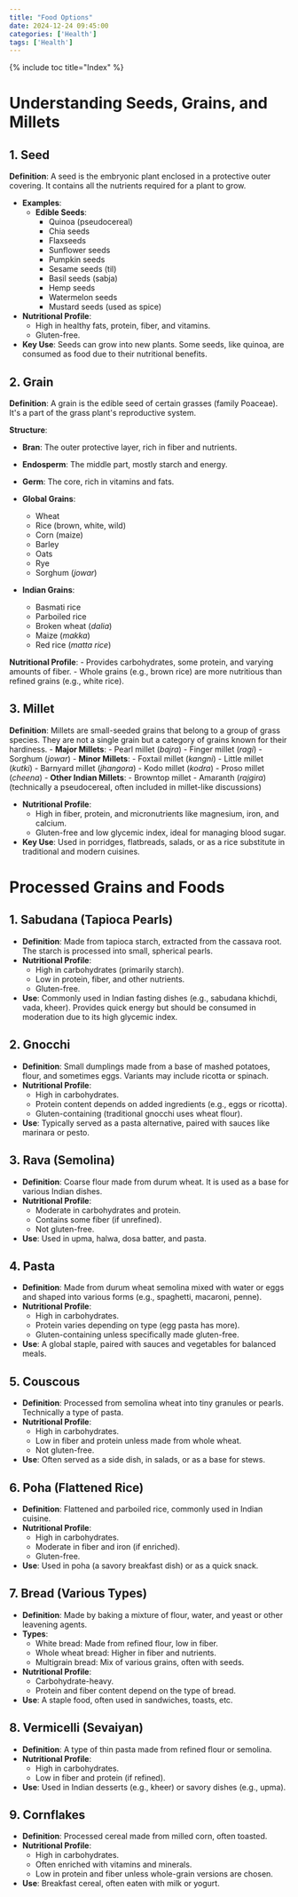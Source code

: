 ```yaml
---
title: "Food Options"
date: 2024-12-24 09:45:00
categories: ['Health']
tags: ['Health']
---
```

{% include toc title="Index" %}

# Understanding Seeds, Grains, and Millets

## **1. Seed**
**Definition**: A seed is the embryonic plant enclosed in a protective outer covering. 
It contains all the nutrients required for a plant to grow.
- **Examples**:
    - **Edible Seeds**:
        - Quinoa (pseudocereal)
        - Chia seeds
        - Flaxseeds
        - Sunflower seeds
        - Pumpkin seeds
        - Sesame seeds (til)
        - Basil seeds (sabja)
        - Hemp seeds
        - Watermelon seeds
        - Mustard seeds (used as spice)
- **Nutritional Profile**:
    - High in healthy fats, protein, fiber, and vitamins.
    - Gluten-free.
- **Key Use**: Seeds can grow into new plants. Some seeds, like quinoa, are consumed as food due to their nutritional benefits.

## **2. Grain**
**Definition**: A grain is the edible seed of certain grasses (family Poaceae). It's a part of the grass plant's reproductive system.

**Structure**:
- **Bran**: The outer protective layer, rich in fiber and nutrients.
- **Endosperm**: The middle part, mostly starch and energy.
- **Germ**: The core, rich in vitamins and fats.

- **Global Grains**:
    - Wheat
    - Rice (brown, white, wild)
    - Corn (maize)
    - Barley
    - Oats
    - Rye
    - Sorghum (*jowar*)
- **Indian Grains**:
    - Basmati rice
    - Parboiled rice
    - Broken wheat (*dalia*)
    - Maize (*makka*)
    - Red rice (*matta rice*)

**Nutritional Profile**:
    - Provides carbohydrates, some protein, and varying amounts of fiber.
    - Whole grains (e.g., brown rice) are more nutritious than refined grains (e.g., white rice).

## **3. Millet**
**Definition**: Millets are small-seeded grains that belong to a group of grass species. They are not a single grain but a category of grains known for their hardiness.
    - **Major Millets**:
        - Pearl millet (*bajra*)
        - Finger millet (*ragi*)
        - Sorghum (*jowar*)
    - **Minor Millets**:
        - Foxtail millet (*kangni*)
        - Little millet (*kutki*)
        - Barnyard millet (*jhangora*)
        - Kodo millet (*kodra*)
        - Proso millet (*cheena*)
    - **Other Indian Millets**:
        - Browntop millet
        - Amaranth (*rajgira*) (technically a pseudocereal, often included in millet-like discussions)
- **Nutritional Profile**:
    - High in fiber, protein, and micronutrients like magnesium, iron, and calcium.
    - Gluten-free and low glycemic index, ideal for managing blood sugar.
- **Key Use**: Used in porridges, flatbreads, salads, or as a rice substitute in traditional and modern cuisines.


# Processed Grains and Foods

## **1. Sabudana (Tapioca Pearls)**
- **Definition**: Made from tapioca starch, extracted from the cassava root. 
The starch is processed into small, spherical pearls.
- **Nutritional Profile**:
    - High in carbohydrates (primarily starch).
    - Low in protein, fiber, and other nutrients.
    - Gluten-free.
- **Use**: Commonly used in Indian fasting dishes (e.g., sabudana khichdi, vada, kheer). 
Provides quick energy but should be consumed in moderation due to its high glycemic index.

## **2. Gnocchi**
- **Definition**: Small dumplings made from a base of mashed potatoes, flour, and sometimes eggs. Variants may include ricotta or spinach.
- **Nutritional Profile**:
    - High in carbohydrates.
    - Protein content depends on added ingredients (e.g., eggs or ricotta).
    - Gluten-containing (traditional gnocchi uses wheat flour).
- **Use**: Typically served as a pasta alternative, paired with sauces like marinara or pesto.

## **3. Rava (Semolina)**
- **Definition**: Coarse flour made from durum wheat. It is used as a base for various Indian dishes.
- **Nutritional Profile**:
    - Moderate in carbohydrates and protein.
    - Contains some fiber (if unrefined).
    - Not gluten-free.
- **Use**: Used in upma, halwa, dosa batter, and pasta.

## **4. Pasta**
- **Definition**: Made from durum wheat semolina mixed with water or eggs and shaped into various forms (e.g., spaghetti, macaroni, penne).
- **Nutritional Profile**:
    - High in carbohydrates.
    - Protein varies depending on type (egg pasta has more).
    - Gluten-containing unless specifically made gluten-free.
- **Use**: A global staple, paired with sauces and vegetables for balanced meals.

## **5. Couscous**
- **Definition**: Processed from semolina wheat into tiny granules or pearls. Technically a type of pasta.
- **Nutritional Profile**:
    - High in carbohydrates.
    - Low in fiber and protein unless made from whole wheat.
    - Not gluten-free.
- **Use**: Often served as a side dish, in salads, or as a base for stews.

## **6. Poha (Flattened Rice)**
- **Definition**: Flattened and parboiled rice, commonly used in Indian cuisine.
- **Nutritional Profile**:
    - High in carbohydrates.
    - Moderate in fiber and iron (if enriched).
    - Gluten-free.
- **Use**: Used in poha (a savory breakfast dish) or as a quick snack.

## **7. Bread (Various Types)**
- **Definition**: Made by baking a mixture of flour, water, and yeast or other leavening agents.
- **Types**:
    - White bread: Made from refined flour, low in fiber.
    - Whole wheat bread: Higher in fiber and nutrients.
    - Multigrain bread: Mix of various grains, often with seeds.
- **Nutritional Profile**:
    - Carbohydrate-heavy.
    - Protein and fiber content depend on the type of bread.
- **Use**: A staple food, often used in sandwiches, toasts, etc.

## **8. Vermicelli (Sevaiyan)**
- **Definition**: A type of thin pasta made from refined flour or semolina.
- **Nutritional Profile**:
    - High in carbohydrates.
    - Low in fiber and protein (if refined).
- **Use**: Used in Indian desserts (e.g., kheer) or savory dishes (e.g., upma).

## **9. Cornflakes**
- **Definition**: Processed cereal made from milled corn, often toasted.
- **Nutritional Profile**:
    - High in carbohydrates.
    - Often enriched with vitamins and minerals.
    - Low in protein and fiber unless whole-grain versions are chosen.
- **Use**: Breakfast cereal, often eaten with milk or yogurt.